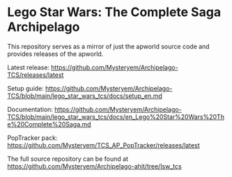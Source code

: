 # Lego Star Wars: The Complete Saga Archipelago

This repository serves as a mirror of just the apworld source code and provides releases of the apworld.

Latest release:
https://github.com/Mysteryem/Archipelago-TCS/releases/latest

Setup guide:
https://github.com/Mysteryem/Archipelago-TCS/blob/main/lego_star_wars_tcs/docs/setup_en.md

Documentation:
https://github.com/Mysteryem/Archipelago-TCS/blob/main/lego_star_wars_tcs/docs/en_Lego%20Star%20Wars%20The%20Complete%20Saga.md

PopTracker pack:
https://github.com/Mysteryem/TCS_AP_PopTracker/releases/latest

The full source repository can be found at https://github.com/Mysteryem/Archipelago-ahit/tree/lsw_tcs